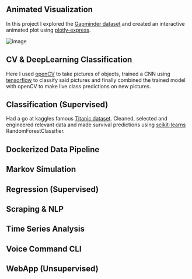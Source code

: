 ## Animated Visualization
In this project I explored the [Gapminder dataset](https://www.gapminder.org/data/) and created an interactive animated plot using [plotly-express](https://plotly.com/python/plotly-express/).

![image](https://github.com/daro-666/ds_projects/assets/128629120/2594ae97-9c26-44f5-8e02-3b6b41112046)

## CV & DeepLearning Classification
Here I used [openCV](https://opencv.org/) to take pictures of objects, trained a CNN using [tensorflow](https://www.tensorflow.org/) to classify said pictures and finally combined the trained model with openCV to make live class predictions on new pictures.

## Classification (Supervised)
Had a go at kaggles famous [Titanic dataset](https://www.kaggle.com/competitions/titanic/overview). Cleaned, selected and engineered relevant data and made survival predictions using [scikit-learns](https://scikit-learn.org/) RandomForestClassifier.

## Dockerized Data Pipeline

## Markov Simulation

## Regression (Supervised)

## Scraping & NLP

## Time Series Analysis

## Voice Command CLI

## WebApp (Unsupervised)
